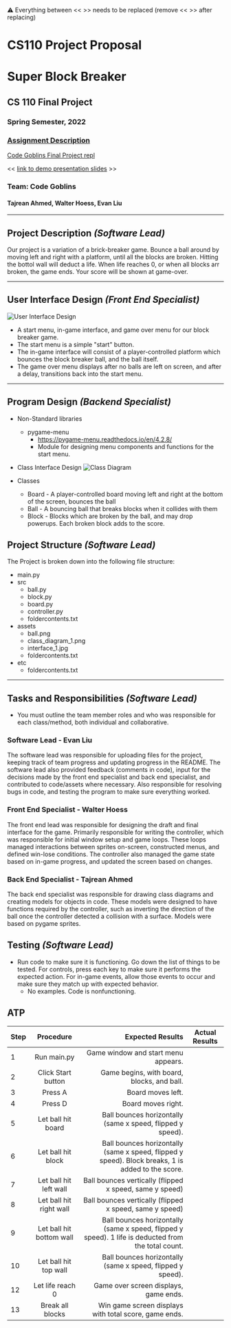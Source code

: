 :warning: Everything between << >> needs to be replaced (remove << >> after replacing)
# CS110 Project Proposal
# Super Block Breaker
## CS 110 Final Project
### Spring Semester, 2022
### [Assignment Description](https://docs.google.com/document/d/1H4R6yLL7som1lglyXWZ04RvTp_RvRFCCBn6sqv-82ps/edit#)

[Code Goblins Final Project repl](https://replit.com/join/oyhjmlfacb-walterhoess)

<< [link to demo presentation slides](#) >>

### Team: Code Goblins
#### Tajrean Ahmed, Walter Hoess, Evan Liu
***

## Project Description *(Software Lead)*

Our project is a variation of a brick-breaker game. Bounce a ball around by moving left and right with a platform, until all the blocks are broken. Hitting the bottol wall will deduct a life. When life reaches 0, or when all blocks arr broken, the game ends. Your score will be shown at game-over.

***    

## User Interface Design *(Front End Specialist)*

![User Interface Design](assets/interface_draft1.jpg)
* A start menu, in-game interface, and game over menu for our block breaker game.
* The start menu is a simple "start" button.
* The in-game interface will consist of a player-controlled platform which bounces the block breaker ball, and the ball itself.
* The game over menu displays after no balls are left on screen, and after a delay, transitions back into the start menu.

***        

## Program Design *(Backend Specialist)*
* Non-Standard libraries
    * pygame-menu
      * https://pygame-menu.readthedocs.io/en/4.2.8/
      * Module for designing menu components and functions for the start menu.

* Class Interface Design
![Class Diagram](assets/class_diagram_draft1.png)
* Classes
    * Board - A player-controlled board moving left and right at the bottom of the screen, bounces the ball
    * Ball - A bouncing ball that breaks blocks when it collides with them
    * Block - Blocks which are broken by the ball, and may drop powerups. Each broken block adds to the score.

## Project Structure *(Software Lead)*

The Project is broken down into the following file structure:

* main.py
* src
    * ball.py
    * block.py
    * board.py
    * controller.py
    * foldercontents.txt
* assets
    * ball.png
    * class_diagram_1.png
    * interface_1.jpg
    * foldercontents.txt
* etc
    * foldercontents.txt

***

## Tasks and Responsibilities *(Software Lead)*

   * You must outline the team member roles and who was responsible for each class/method, both individual and collaborative.

### Software Lead - Evan Liu

The software lead was responsible for uploading files for the project, keeping track of team progress and updating progress in the README. The software lead also provided feedback (comments in code), input for the decisions made by the front end specialist and back end specialist, and contributed to code/assets where necessary. Also responsible for resolving bugs in code, and testing the program to make sure everything worked.

### Front End Specialist - Walter Hoess

The front end lead was responsible for designing the draft and final interface for the game. Primarily responsible for writing the controller, which was responsible for initial window setup and game loops. These loops managed interactions between sprites on-screen, constructed menus, and defined win-lose conditions. The controller also managed the game state based on in-game progress, and updated the screen based on changes.

### Back End Specialist - Tajrean Ahmed

The back end specialist was responsible for drawing class diagrams and creating models for objects in code. These models were designed to have functions required by the controller, such as inverting the direction of the ball once the controller detected a collision with a surface. Models were based on pygame sprites.

## Testing *(Software Lead)*

* Run code to make sure it is functioning. Go down the list of things to be tested. For controls, press each key to make sure it performs the expected action. For in-game events, allow those events to occur and make sure they match up with expected behavior. 
    * No examples. Code is nonfunctioning.

## ATP

| Step                  | Procedure     | Expected Results  | Actual Results |
| ----------------------|:-------------:| -----------------:| -------------- |
|  1  | Run main.py     | Game window and start menu appears.|               |
|  2  | Click Start button  | Game begins, with board, blocks, and ball. |   |
|  3  | Press A         | Board moves left. | |
|  4  | Press D         | Board moves right. | |
|  5  | Let ball hit board | Ball bounces horizontally (same x speed, flipped y speed). | |
|  6  | Let ball hit block | Ball bounces horizontally (same x speed, flipped y speed). Block breaks, 1 is added to the score. | |
|  7  | Let ball hit left wall | Ball bounces vertically (flipped x speed, same y speed) | |
|  8  | Let ball hit right wall | Ball bounces vertically (flipped x speed, same y speed) | |
|  9  | Let ball hit bottom wall | Ball bounces horizontally (same x speed, flipped y speed). 1 life is deducted from the total count. | |
|  10 | Let ball hit top wall | Ball bounces horizontally (same x speed, flipped y speed). | |
|  12 | Let life reach 0 | Game over screen displays, game ends. | |
|  13 | Break all blocks | Win game screen displays with total score, game ends. | |
